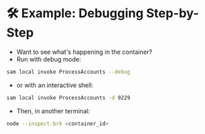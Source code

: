 # 🛠 Example: Debugging Step-by-Step
- Want to see what's happening in the container?
- Run with debug mode:
```sh
sam local invoke ProcessAccounts --debug
```
- or with an interactive shell:
```sh
sam local invoke ProcessAccounts -d 9229
```
- Then, in another terminal:
```sh
node --inspect-brk <container_id>
```